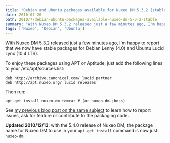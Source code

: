 ```yaml
---
title: "Debian and Ubuntu packages available for Nuxeo DM 5.3.2 (stable)"
date: 2010-07-20
path: 2010/7/debian-ubuntu-packages-available-nuxeo-dm-5-3-2-stable
summary: "With Nuxeo DM 5.3.2 released just a few minutes ago, I'm happy to report that we now have stable packages for Debian Lenny (4.0) and Ubuntu Lucid Lynx (10.4 LTS)."
tags: ['Nuxeo', 'Debian', 'Ubuntu']
---
```


<p>With Nuxeo DM 5.3.2 released just <a href="http://blogs.nuxeo.com/dev/2010/07/nuxeo-dm-532-is-available.html">a few minutes ago</a>, I'm happy to report that we now have stable packages for Debian Lenny (4.0) and Ubuntu Lucid Lynx (10.4 LTS).</p>

<p>To enjoy these packages using APT or Aptitude, just add the following lines to your /etc/apt/sources.list:</p>

<pre><code>deb http://archive.canonical.com/ lucid partner
deb http://apt.nuxeo.org/ lucid releases
</code></pre>

<p>Then run:</p>

<pre><code>apt-get install nuxeo-dm-tomcat # (or nuxeo-dm-jboss)
</code></pre>

<p>See <a href="http://blogs.nuxeo.com/fermigier/2010/06/new-experimental-ubuntu-packages-for-nuxeo-dm-and-dam.html">my previous blog post on the same subject</a> to learn how to report issues, ask for feature or contribute to the packaging code.</p>

<p><strong>Updated 2010/12/13</strong>: with the 5.4.0 release of Nuxeo DM, the package name for Nuxeo DM to use in your <code>apt-get install</code> command is now just: <code>nuxeo-dm</code>.</p>
 

